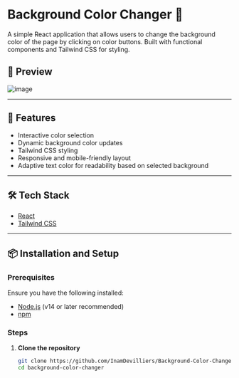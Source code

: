 # Background Color Changer 🌈

A simple React application that allows users to change the background color of the page by clicking on color buttons. Built with functional components and Tailwind CSS for styling.

## 📸 Preview
![image](https://github.com/user-attachments/assets/16f8722d-0dfc-4791-978d-56095d75640a)

---

## 🚀 Features

- Interactive color selection
- Dynamic background color updates
- Tailwind CSS styling
- Responsive and mobile-friendly layout
- Adaptive text color for readability based on selected background

---

## 🛠️ Tech Stack

- [React](https://reactjs.org/)
- [Tailwind CSS](https://tailwindcss.com/)

---

## 📦 Installation and Setup

### Prerequisites

Ensure you have the following installed:

- [Node.js](https://nodejs.org/) (v14 or later recommended)
- [npm](https://www.npmjs.com/)

### Steps

1. **Clone the repository**
   ```bash
   git clone https://github.com/InamDevilliers/Background-Color-Changer.git
   cd background-color-changer
